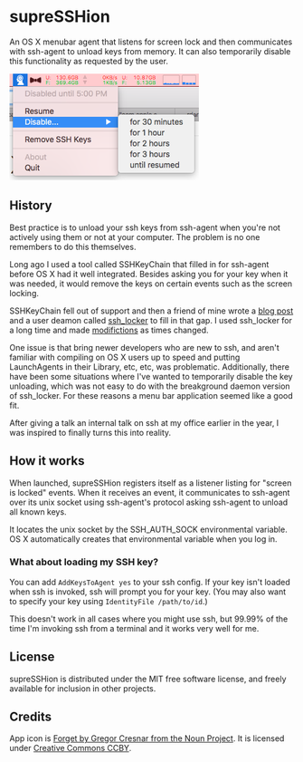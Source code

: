 
supreSSHion
===========

An OS X menubar agent that listens for screen lock and then
communicates with ssh-agent to unload keys from memory. It can also
temporarily disable this functionality as requested by the user.

![supreSSHion screenshot](doc/supresshion_screenshot.png)

## History

Best practice is to unload your ssh keys from ssh-agent when you're
not actively using them or not at your computer. The problem is no one
remembers to do this themselves.

Long ago I used a tool called SSHKeyChain that filled in for ssh-agent
before OS X had it well integrated. Besides asking you for your key
when it was needed, it would remove the keys on certain events such as
the screen locking. 

SSHKeyChain fell out of support and then a friend of mine wrote a [blog
post](https://www.dribin.org/dave/blog/archives/2007/11/28/securing_ssh_agent/)
and a user deamon called
[ssh_locker](https://github.com/ddribin/ssh_locker) to fill in that
gap. I used ssh_locker for a long time and made
[modifictions](https://github.com/ktgeek/ssh_locker) as times
changed.

One issue is that bring newer developers who are new to ssh, and
aren't familiar with compiling on OS X users up to speed and putting
LaunchAgents in their Library, etc, etc, was problematic.
Additionally, there have been some situations where I've wanted to
temporarily disable the key unloading, which was not easy to do with
the breakground daemon version of ssh_locker. For these reasons a menu
bar application seemed like a good fit.

After giving a talk an internal talk on ssh at my office earlier in
the year, I was inspired to finally turns this into reality.

## How it works

When launched, supreSSHion registers itself as a listener listing for
"screen is locked" events. When it receives an event, it communicates
to ssh-agent over its unix socket using ssh-agent's protocol asking
ssh-agent to unload all known keys.

It locates the unix socket by the SSH_AUTH_SOCK environmental
variable. OS X automatically creates that environmental variable when
you log in.

### What about loading my SSH key?

You can add `AddKeysToAgent yes` to your ssh config. If your key isn't
loaded when ssh is invoked, ssh will prompt you for your key. (You may
also want to specify your key using `IdentityFile /path/to/id`.)

This doesn't work in all cases where you might use ssh, but 99.99% of
the time I'm invoking ssh from a terminal and it works very well for
me.

## License

supreSSHion is distributed under the MIT free software license, and
freely available for inclusion in other projects.

## Credits

App icon is [Forget by Gregor Cresnar from the Noun
Project](https://thenounproject.com/term/forget/539392/). It is
licensed under [Creative Commons
CCBY](https://creativecommons.org/licenses/by/3.0/us/).

